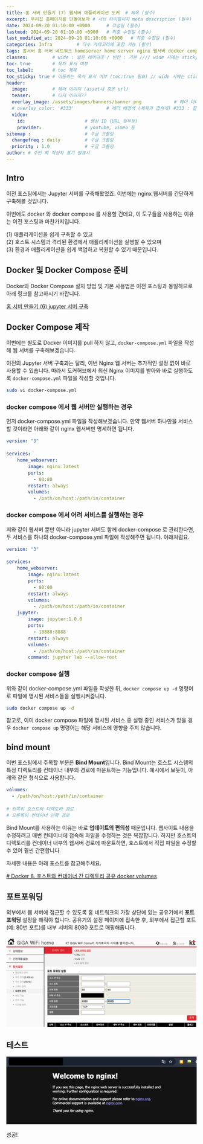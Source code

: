 ```yaml
---
title: 홈 서버 만들기 (7) 웹서버 애플리케이션 도커  # 제목 (필수)
excerpt: 우리집 홈페이지를 만들어보자 # 서브 타이틀이자 meta description (필수)
date: 2024-09-20 01:10:00 +0900      # 작성일 (필수)
lastmod: 2024-09-20 01:10:00 +0900   # 최종 수정일 (필수)
last_modified_at: 2024-09-20 01:10:00 +0900   # 최종 수정일 (필수)
categories: Infra         # 다수 카테고리에 포함 가능 (필수)
tags: 홈서버 홈 서버 네트워크 homeserver home server nginx 웹서버 docker compose image 도커 이미지                     # 태그 복수개 가능 (필수)
classes:         # wide : 넓은 레이아웃 / 빈칸 : 기본 //// wide 시에는 sticky toc 불가
toc: true        # 목차 표시 여부
toc_label:       # toc 제목
toc_sticky: true # 이동하는 목차 표시 여부 (toc:true 필요) // wide 시에는 sticky toc 불가
header: 
  image:         # 헤더 이미지 (asset내 혹은 url)
  teaser:        # 티저 이미지??
  overlay_image: /assets/images/banners/banner.png            # 헤더 이미지 (제목과 겹치게)
  # overlay_color: '#333'            # 헤더 배경색 (제목과 겹치게) #333 : 짙은 회색 (필수)
  video:
    id:                      # 영상 ID (URL 뒷부분)
    provider:                # youtube, vimeo 등
sitemap :                    # 구글 크롤링
  changefreq : daily         # 구글 크롤링
  priority : 1.0             # 구글 크롤링
author: # 주인 외 작성자 표기 필요시
---
```

<!--postNo: 20240920_002-->


## Intro  

이전 포스팅에서는 Jupyter 서버를 구축해봤었죠. 이번에는 nginx 웹서버를 간단하게 구축해볼 것입니다.  

이번에도 docker 와 docker compose 를 사용할 건데요, 이 도구들을 사용하는 이유는 이전 포스팅과 마찬가지입니다.  

(1) 애플리케이션을 쉽게 구축할 수 있고  
(2) 호스트 시스템과 격리된 환경에서 애플리케이션을 실행할 수 있으며  
(3) 환경과 애플리케이션을 쉽게 백업하고 복원할 수 있기 때문입니다.  

## Docker 및 Docker Compose 준비  

Docker와 Docker Compose 설치 방법 및 기본 사용법은 이전 포스팅과 동일하므로 아래 링크를 참고하시기 바랍니다.  

[홈 서버 만들기 (6) jupyter 서버 구축](https://whdrns2013.github.io/infra/20240919_001_setting_homeserver_06/)  

## Docker Compose 제작  

이번에는 별도로 Docker 이미지를 pull 하지 않고, `docker-compose.yml` 파일을 작성해 웹 서버를 구축해보겠습니다.  

이전의 Jupyter 서버 구축과는 달리, 이번 Nginx 웹 서버는 추가적인 설정 없이 바로 사용할 수 있습니다. 따라서 도커허브에서 최신 Nginx 이미지를 받아와 바로 실행하도록 `docker-compose.yml` 파일을 작성할 것입니다.  

```bash
sudo vi docker-compose.yml
```

### docker compose 에서 웹 서버만 실행하는 경우  

먼저 docker-compose.yml 파일을 작성해보겠습니다. 만약 웹서버 하나만을 서비스 할 것이라면 아래와 같이 nginx 웹서버만 명세하면 됩니다.  

```yml
version: "3"

services:
    home_webserver:
        image: nginx:latest
        ports:
          - 80:80
        restart: always
        volumes:
          - /path/on/host:/path/in/container
```

### docker compose 에서 어려 서비스를 실행하는 경우  

저와 같이 웹서버 뿐만 아니라 jupyter 서버도 함께 docker-compose 로 관리한다면, 두 서비스를 하나의 docker-compose.yml 파일에 작성해주면 됩니다. 아래처럼요.  

```yml
version: "3"

services:
    home_webserver:
        image: nginx:latest
        ports:
          - 80:80
        restart: always
        volumes:
          - /path/on/host:/path/in/container
	jupyter:
        image: jupyter:1.0.0
        ports:
          - 18888:8888
        restart: always
        volumes:
          - /path/on/host:/path/in/container
        command: jupyter lab --allow-root
```

### docker compose 실행  

위와 같이 docker-compose.yml 파일을 작성한 뒤, `docker compose up -d` 명령어로 파일에 명시된 서비스들을 실행시켜줍니다.  

```bash
sudo docker compose up -d
```

참고로, 이미 docker compose 파일에 명시된 서비스 중 실행 중인 서비스가 있을 경우 `docker compose up` 명령어는 해당 서비스에 영향을 주지 않습니다.  

## bind mount  

이번 포스팅에서 주목할 부분은 **Bind Mount**입니다. Bind Mount는 호스트 시스템의 특정 디렉토리를 컨테이너 내부의 경로에 마운트하는 기능입니다. 예시에서 보듯이, 아래와 같은 형식으로 사용합니다.  

```yml
volumes:
  - /path/on/host:/path/in/container

# 왼쪽이 호스트의 디렉토리 경로
# 오른쪽이 컨테이너 안쪽 경로
```

Bind Mount를 사용하는 이유는 바로 **업데이트의 편의성** 때문입니다. 웹사이트 내용을 수정하려고 매번 컨테이너에 접속해 파일을 수정하는 것은 복잡합니다. 하지만 호스트의 디렉토리를 컨테이너 내부의 웹서버 경로에 마운트하면, 호스트에서 직접 파일을 수정할 수 있어 훨씬 간편합니다.  

자세한 내용은 아래 포스트를 참고해주세요.   

[# Docker 8. 호스트와 컨테이너 간 디렉토리 공유 docker volumes](https://whdrns2013.github.io/docker/20240920_001_docker_volumes/)  

## 포트포워딩  

외부에서 웹 서버에 접근할 수 있도록 홈 네트워크의 가장 상단에 있는 공유기에서 **포트포워딩** 설정을 해줘야 합니다. 공유기의 설정 페이지에 접속한 후, 외부에서 접근할 포트(예: 80번 포트)를 내부 서버의 8080 포트로 매핑해줍니다.  

![](/assets/images/20240920_002_002.png)  

## 테스트  

![](/assets/images/20240920_002_001.png)  

성공!  

